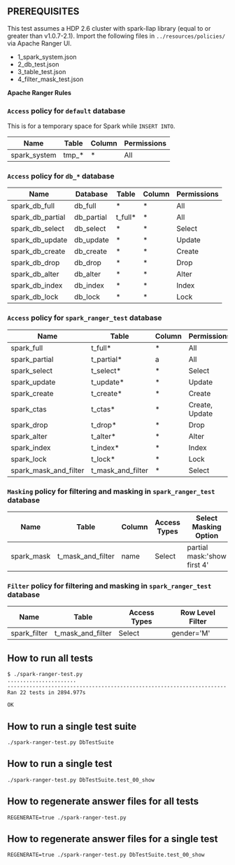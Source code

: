 ## PREREQUISITES

This test assumes a HDP 2.6 cluster with spark-llap library (equal to or greater than v1.0.7-2.1).
Import the following files in `../resources/policies/` via Apache Ranger UI.

  - 1_spark_system.json
  - 2_db_test.json
  - 3_table_test.json
  - 4_filter_mask_test.json

**Apache Ranger Rules**

### `Access` policy for `default` database

This is for a temporary space for Spark while `INSERT INTO`.

Name         | Table | Column | Permissions
-------------|-------|--------|------------
spark_system | tmp_* | *      | All

### `Access` policy for `db_*` database

Name             | Database   | Table   | Column | Permissions
-----------------|------------|---------|--------|------------
spark_db_full    | db_full    | *       | *      | All
spark_db_partial | db_partial | t_full* | *      | All
spark_db_select  | db_select  | *       | *      | Select
spark_db_update  | db_update  | *       | *      | Update
spark_db_create  | db_create  | *       | *      | Create
spark_db_drop    | db_drop    | *       | *      | Drop
spark_db_alter   | db_alter   | *       | *      | Alter
spark_db_index   | db_index   | *       | *      | Index
spark_db_lock    | db_lock    | *       | *      | Lock

### `Access` policy for `spark_ranger_test` database

Name                  | Table             | Column | Permissions
----------------------|-------------------|--------|------------
spark_full            | t_full*           | *      | All
spark_partial         | t_partial*        | a      | All
spark_select          | t_select*         | *      | Select
spark_update          | t_update*         | *      | Update
spark_create          | t_create*         | *      | Create
spark_ctas            | t_ctas*           | *      | Create, Update
spark_drop            | t_drop*           | *      | Drop
spark_alter           | t_alter*          | *      | Alter
spark_index           | t_index*          | *      | Index
spark_lock            | t_lock*           | *      | Lock
spark_mask_and_filter | t_mask_and_filter | *      | Select

### `Masking` policy for filtering and masking in `spark_ranger_test` database

Name       | Table             | Column | Access Types | Select Masking Option
-----------|-------------------|--------|--------------|----------------------------
spark_mask | t_mask_and_filter | name   | Select       | partial mask:'show first 4'

### `Filter` policy for filtering and masking in `spark_ranger_test` database

Name         | Table             | Access Types | Row Level Filter
-------------|-------------------|--------------|-----------------
spark_filter | t_mask_and_filter | Select       | gender='M'

## How to run all tests

```
$ ./spark-ranger-test.py
......................
----------------------------------------------------------------------
Ran 22 tests in 2894.977s

OK
```

## How to run a single test suite

    ./spark-ranger-test.py DbTestSuite

## How to run a single test

    ./spark-ranger-test.py DbTestSuite.test_00_show

## How to regenerate answer files for all tests

    REGENERATE=true ./spark-ranger-test.py

## How to regenerate answer files for a single test

    REGENERATE=true ./spark-ranger-test.py DbTestSuite.test_00_show

